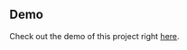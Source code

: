 ## Demo
Check out the demo of this project right [here](https://vanjazeli.github.io/fading-backgrounds/). 